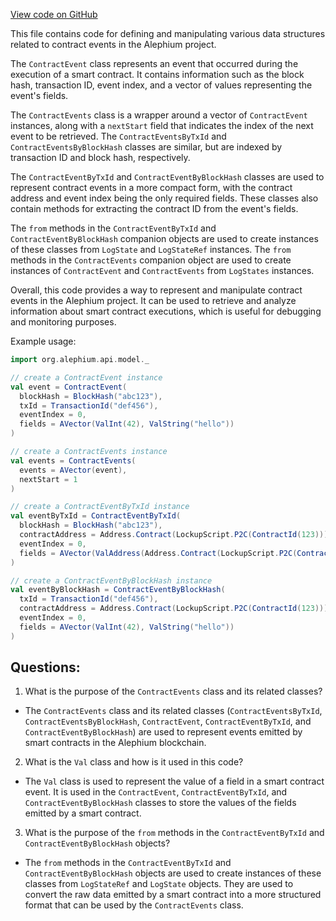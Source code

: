 [View code on GitHub](https://github.com/alephium/alephium/api/src/main/scala/org/alephium/api/model/ContractEvents.scala)

This file contains code for defining and manipulating various data structures related to contract events in the Alephium project. 

The `ContractEvent` class represents an event that occurred during the execution of a smart contract. It contains information such as the block hash, transaction ID, event index, and a vector of values representing the event's fields. 

The `ContractEvents` class is a wrapper around a vector of `ContractEvent` instances, along with a `nextStart` field that indicates the index of the next event to be retrieved. The `ContractEventsByTxId` and `ContractEventsByBlockHash` classes are similar, but are indexed by transaction ID and block hash, respectively. 

The `ContractEventByTxId` and `ContractEventByBlockHash` classes are used to represent contract events in a more compact form, with the contract address and event index being the only required fields. These classes also contain methods for extracting the contract ID from the event's fields. 

The `from` methods in the `ContractEventByTxId` and `ContractEventByBlockHash` companion objects are used to create instances of these classes from `LogState` and `LogStateRef` instances. The `from` methods in the `ContractEvents` companion object are used to create instances of `ContractEvent` and `ContractEvents` from `LogStates` instances. 

Overall, this code provides a way to represent and manipulate contract events in the Alephium project. It can be used to retrieve and analyze information about smart contract executions, which is useful for debugging and monitoring purposes. 

Example usage:

```scala
import org.alephium.api.model._

// create a ContractEvent instance
val event = ContractEvent(
  blockHash = BlockHash("abc123"),
  txId = TransactionId("def456"),
  eventIndex = 0,
  fields = AVector(ValInt(42), ValString("hello"))
)

// create a ContractEvents instance
val events = ContractEvents(
  events = AVector(event),
  nextStart = 1
)

// create a ContractEventByTxId instance
val eventByTxId = ContractEventByTxId(
  blockHash = BlockHash("abc123"),
  contractAddress = Address.Contract(LockupScript.P2C(ContractId(123))),
  eventIndex = 0,
  fields = AVector(ValAddress(Address.Contract(LockupScript.P2C(ContractId(123)))))
)

// create a ContractEventByBlockHash instance
val eventByBlockHash = ContractEventByBlockHash(
  txId = TransactionId("def456"),
  contractAddress = Address.Contract(LockupScript.P2C(ContractId(123))),
  eventIndex = 0,
  fields = AVector(ValInt(42), ValString("hello"))
)
```
## Questions: 
 1. What is the purpose of the `ContractEvents` class and its related classes?
- The `ContractEvents` class and its related classes (`ContractEventsByTxId`, `ContractEventsByBlockHash`, `ContractEvent`, `ContractEventByTxId`, and `ContractEventByBlockHash`) are used to represent events emitted by smart contracts in the Alephium blockchain.

2. What is the `Val` class and how is it used in this code?
- The `Val` class is used to represent the value of a field in a smart contract event. It is used in the `ContractEvent`, `ContractEventByTxId`, and `ContractEventByBlockHash` classes to store the values of the fields emitted by a smart contract.

3. What is the purpose of the `from` methods in the `ContractEventByTxId` and `ContractEventByBlockHash` objects?
- The `from` methods in the `ContractEventByTxId` and `ContractEventByBlockHash` objects are used to create instances of these classes from `LogStateRef` and `LogState` objects. They are used to convert the raw data emitted by a smart contract into a more structured format that can be used by the `ContractEvents` class.